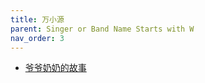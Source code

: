 ```yaml
---
title: 万小源
parent: Singer or Band Name Starts with W
nav_order: 3
---
```


- [爷爷奶奶的故事](/lyrics/Wan_Xiao_Yuan/yeyenainaidegushi)